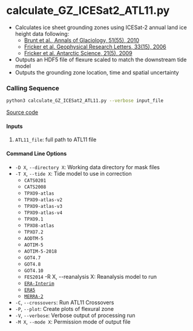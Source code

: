calculate_GZ_ICESat2_ATL11.py
=============================

- Calculates ice sheet grounding zones using ICESat-2 annual land ice height data following:
    * [Brunt et al., Annals of Glaciology, 51(55), 2010](https://doi.org/10.3189/172756410791392790)
    * [Fricker et al. Geophysical Research Letters, 33(15), 2006](https://doi.org/10.1029/2006GL026907)
    * [Fricker et al. Antarctic Science, 21(5), 2009](https://doi.org/10.1017/S095410200999023X)
- Outputs an HDF5 file of flexure scaled to match the downstream tide model
- Outputs the grounding zone location, time and spatial uncertainty

### Calling Sequence
```bash
python3 calculate_GZ_ICESat2_ATL11.py --verbose input_file
```
[Source code](https://github.com/tsutterley/Grounding-Zones/blob/main/scripts/calculate_GZ_ICESat2_ATL11.py)

#### Inputs
1. `ATL11_file`: full path to ATL11 file

#### Command Line Options
- `-D X`, `--directory X`: Working data directory for mask files
- `-T X`, `--tide X`: Tide model to use in correction
    * `CATS0201`
    * `CATS2008`
    * `TPXO9-atlas`
    * `TPXO9-atlas-v2`
    * `TPXO9-atlas-v3`
    * `TPXO9-atlas-v4`
    * `TPXO9.1`
    * `TPXO8-atlas`
    * `TPXO7.2`
    * `AODTM-5`
    * `AOTIM-5`
    * `AOTIM-5-2018`
    * `GOT4.7`
    * `GOT4.8`
    * `GOT4.10`
    * `FES2014`
-R X, --reanalysis X: Reanalysis model to run
    * [`ERA-Interim`](http://apps.ecmwf.int/datasets/data/interim-full-moda)
    * [`ERA5`](http://apps.ecmwf.int/data-catalogues/era5/?class=ea)
    * [`MERRA-2`](https://gmao.gsfc.nasa.gov/reanalysis/MERRA-2/)
- `-C`, `--crossovers`: Run ATL11 Crossovers
- `-P`, `--plot`: Create plots of flexural zone
- `-V`, `--verbose`: Verbose output of processing run
- `-M X`, `--mode X`: Permission mode of output file
